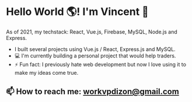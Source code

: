 # Hello World 🌎! I'm Vincent 👋

As of 2021, my techstack: React, Vue.js, Firebase, MySQL, Node.js and Express.

 - I built several projects using Vue.js / React, Express.js and MySQL.
 - 💻 I'm currently building a personal project that would help traders.
 - ⚡ Fun fact: I previously hate web development but now I love using it to make my ideas come true.

## 📫 How to reach me: workvpdizon@gmail.com
<!--
**VncntDzn/vncntdzn** is a ✨ _special_ ✨ repository because its `README.md` (this file) appears on your GitHub profile.

Here are some ideas to get you started:

- 🔭 I’m currently working on ...
- 🌱 I’m currently learning ...
- 👯 I’m looking to collaborate on ...
- 🤔 I’m looking for help with ...
- 💬 Ask me about ...
- 📫 How to reach me: ...
- 😄 Pronouns: ...
- ⚡ Fun fact: ...
-->
